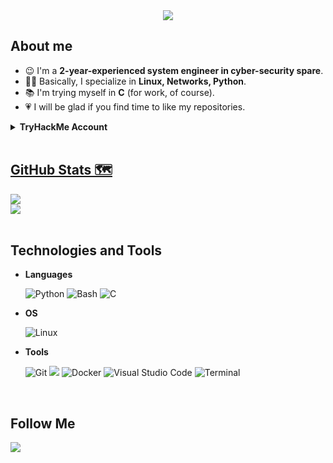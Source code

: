 <div align="center">
    <img src="https://capsule-render.vercel.app/api?type=shark&color=66FF66&height=300&section=header&text=Hi,%20I'm%20Organ13at0r&animation=fadeIn&textSize=200)">
</div>

## About me
- 😉 I'm a **2-year-experienced system engineer in cyber-security spare**.
- 👨‍💻 Basically, I specialize in **Linux, Networks, Python**.
- 📚 I'm trying myself in **C** (for work, of course).
- 💗 I will be glad if you find time to like my repositories.

<details>
    <summary><b>TryHackMe Account</b></summary>
    <p>
        <h4>General</h4>
        <img src="https://tryhackme-badges.s3.amazonaws.com/Organ13at0r.png" alt="TryHackMe" width="300">
        <h4>Badges</h4>
        <ul>
            <li><a href="https://tryhackme.com/Organ13at0r/badges/terminaled" target="_blank">cat linux.txt</li>
            <li><a href="https://tryhackme.com/Organ13at0r/badges/security-awareness" target="_blank">Security Awareness</li>
            <li><a href="https://tryhackme.com/Organ13at0r/badges/intro-to-pentesting" target="_blank">Pentensint Principles</li>
            <li><a href="https://tryhackme.com/Organ13at0r/badges/web-fund" target="_blank">Webbed</li>
        </ul>
    </p>
</details>

<br>

## GitHub Stats 🗺️
<div>
    <a href="https://github.com/anuraghazra/github-readme-stats">
        <img src="https://github-readme-stats.vercel.app/api?username=0rgan13at0r&theme=tokyonight&show_icons=false">
    </a>
</div>
<div>
    <a href="https://github.com/anuraghazra/github-readme-stats">
        <img src="https://github-readme-stats.vercel.app/api/top-langs/?username=0rgan13at0r&theme=tokyonight&card_width=452">
    </a>
</div>

<br>

## Technologies and Tools
<p align="center">

- **Languages**

    ![Python](https://img.shields.io/badge/Python%20-%2314354C.svg?style=for-the-badge&logo=python&logoColor=white)
    ![Bash](https://img.shields.io/badge/Bash-%234EAA25.svg?style=for-the-badge&logo=gnu-bash&logoColor=white)
    ![C](https://img.shields.io/badge/C%20-%232370ED.svg?style=for-the-badge&logo=c&logoColor=white)
    
- **OS**

    ![Linux](https://img.shields.io/badge/Linux-%23FCC624.svg?style=for-the-badge&logo=linux&logoColor=black)
    
- **Tools**

    ![Git](https://img.shields.io/badge/Git-%23F05032.svg?style=for-the-badge&logo=git&logoColor=white)
    <a href="https://github.com/0rgan13at0r" target="_blank"><img src="https://img.shields.io/badge/GitHub-%23181717.svg?style=for-the-badge&logo=github&logoColor=white"></a>
    ![Docker](https://img.shields.io/badge/Docker-%232496ED.svg?style=for-the-badge&logo=docker&logoColor=white)
    ![Visual Studio Code](https://img.shields.io/badge/Visual%20Studio%20Code-%23007ACC.svg?style=for-the-badge&logo=visual-studio-code&logoColor=white)
    ![Terminal](https://img.shields.io/badge/Terminal-%23241F31.svg?style=for-the-badge&logo=gnome-terminal&logoColor=white)
</p>
    
<br>
    
## Follow Me
<a href="https://t.me/found101" target="_blank">
  <img src="https://img.shields.io/badge/Telegram-%2326A5E4.svg?style=for-the-badge&logo=telegram&logoColor=white">
</a>
